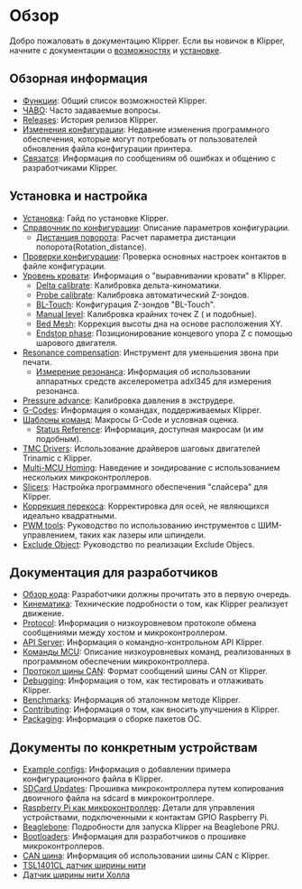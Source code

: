 # Обзор

Добро пожаловать в документацию Klipper. Если вы новичок в Klipper, начните с документации о [возможностях](Features.md) и [установке](Installation.md).

## Обзорная информация

- [Функции](Features.md): Общий список возможностей Klipper.
- [ЧАВО](FAQ.md): Часто задаваемые вопросы.
- [Releases](Releases.md): История релизов Klipper.
- [Изменения конфигурации](Config_Changes.md): Недавние изменения программного обеспечения, которые могут потребовать от пользователей обновления файла конфигурации принтера.
- [Связатся](Contact.md): Информация по сообщениям об ошибках и общению с разработчиками Klipper.

## Установка и настройка

- [Установка](Installation.md): Гайд по установке Klipper.
- [Справочник по конфигурации](Config_Reference.md): Описание параметров конфигурации.
   - [Дистанция поворота](Rotation_Distance.md): Расчет параметра дистанции попорота(Rotation_distance).
- [Проверки конфигурации](Config_checks.md): Проверка основных настроек контактов в файле конфигурации.
- [Уровень кровати](Bed_Level.md): Информация о "выравнивании кровати" в Klipper.
   - [Delta calibrate](Delta_Calibrate.md): Калибровка дельта-киноматики.
   - [Probe calibrate](Probe_Calibrate.md): Калибровка автоматический Z-зондов.
   - [BL-Touch](BLTouch.md): Конфигурация Z-зондов "BL-Touch".
   - [Manual level](Manual_Level.md): Калибровка крайних точек Z ( и подобные).
   - [Bed Mesh](Bed_Mesh.md): Коррекция высоты дна на основе расположения XY.
   - [Endstop phase](Endstop_Phase.md): Позиционирование концевого упора Z с помощью шарового двигателя.
- [Resonance compensation](Resonance_Compensation.md): Инструмент для уменьшения звона при печати.
   - [Измерение резонанса](Measuring_Resonances.md): Информация об использовании аппаратных средств акселерометра adxl345 для измерения резонанса.
- [Pressure advance](Pressure_Advance.md): Калибровка давления в экструдере.
- [G-Codes](G-Codes.md): Информация о командах, поддерживаемых Klipper.
- [Шаблоны команд](Command_Templates.md): Макросы G-Code и условная оценка.
   - [Status Reference](Status_Reference.md): Информация, доступная макросам (и им подобным).
- [TMC Drivers](TMC_Drivers.md): Использование драйверов шаговых двигателей Trinamic с Klipper.
- [Multi-MCU Homing](Multi_MCU_Homing.md): Наведение и зондирование с использованием нескольких микроконтроллеров.
- [Slicers](Slicers.md): Настройка программного обеспечения "слайсера" для Klipper.
- [Коррекция перекоса](Skew_Correction.md): Корректировка для осей, не являющихся идеально квадратными.
- [PWM tools](Using_PWM_Tools.md): Руководство по использованию инструментов с ШИМ-управлением, таких как лазеры или шпиндели.
- [Exclude Object](Exclude_Object.md): Руководство по реализации Exclude Objecs.

## Документация для разработчиков

- [Обзор кода](Code_Overview.md): Разработчики должны прочитать это в первую очередь.
- [Кинематика](Kinematics.md): Технические подробности о том, как Klipper реализует движение.
- [Protocol](Protocol.md): Информация о низкоуровневом протоколе обмена сообщениями между хостом и микроконтроллером.
- [API Server](API_Server.md): Информация о командно-контрольном API Klipper.
- [Команды MCU](MCU_Commands.md): Описание низкоуровневых команд, реализованных в программном обеспечении микроконтроллера.
- [Протокол шины CAN](CANBUS_protocol.md): Формат сообщений шины CAN от Klipper.
- [Debugging](Debugging.md): Информация о том, как тестировать и отлаживать Klipper.
- [Benchmarks](Benchmarks.md): Информация об эталонном методе Klipper.
- [Contributing](CONTRIBUTING.md): Информация о том, как вносить улучшения в Klipper.
- [Packaging](Packaging.md): Информация о сборке пакетов ОС.

## Документы по конкретным устройствам

- [Example configs](Example_Configs.md): Информация о добавлении примера конфигурационного файла в Klipper.
- [SDCard Updates](SDCard_Updates.md): Прошивка микроконтроллера путем копирования двоичного файла на sdcard в микроконтроллере.
- [Raspberry Pi как микроконтроллер](RPi_microcontroller.md): Детали для управления устройствами, подключенными к контактам GPIO Raspberry Pi.
- [Beaglebone](Beaglebone.md): Подробности для запуска Klipper на Beaglebone PRU.
- [Bootloaders](Bootloaders.md): Информация для разработчиков о прошивке микроконтроллеров.
- [CAN шина](CANBUS.md): Информация об использовании шины CAN с Klipper.
- [TSL1401CL датчик ширины нити](TSL1401CL_Filament_Width_Sensor.md)
- [Датчик ширины нити Холла](Hall_Filament_Width_Sensor.md)
